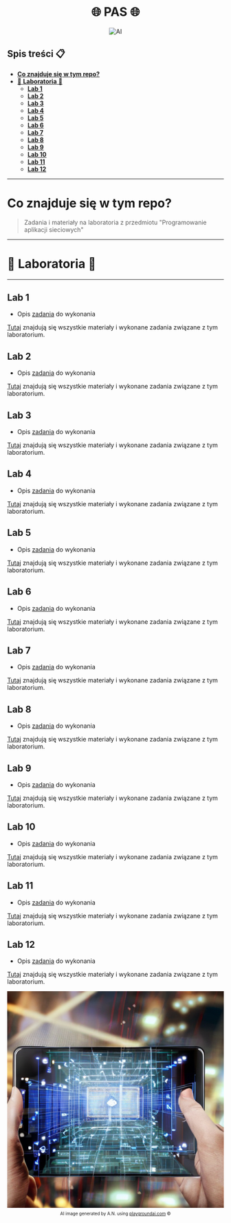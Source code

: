 <h1 align="center">
    🌐 <b>PAS</b> 🌐
</h1>

<p align="center">
<img src="https://media1.giphy.com/media/v1.Y2lkPTc5MGI3NjExYjFmOGE3YzA1ZDhhOTcyYmYyZjBhYjBhZDkwNTU5NTFkYmZkNzI5OSZlcD12MV9pbnRlcm5hbF9naWZzX2dpZklkJmN0PWc/L8K62iTDkzGX6/giphy.gif" alt="AI" style="width: 500px; height: 100px;"/>
</p>

## **Spis treści** :clipboard:
  
- [**Co znajduje się w tym repo?**](#co-znajduje-się-w-tym-repo)
- [👾 **Laboratoria** 👾](#-laboratoria-)
  - [**Lab 1**](#lab-1)
  - [**Lab 2**](#lab-2)
  - [**Lab 3**](#lab-3)
  - [**Lab 4**](#lab-4)
  - [**Lab 5**](#lab-5)
  - [**Lab 6**](#lab-6)
  - [**Lab 7**](#lab-7)
  - [**Lab 8**](#lab-8)
  - [**Lab 9**](#lab-9)
  - [**Lab 10**](#lab-10)
  - [**Lab 11**](#lab-11)
  - [**Lab 12**](#lab-12)
  
---

# **Co znajduje się w tym repo?**

> Zadania i materiały na laboratoria z przedmiotu "Programowanie aplikacji sieciowych"

---

# 👾 **Laboratoria** 👾

---

## **Lab 1**

- Opis [zadania](lab_1/lab1.pdf) do wykonania

[Tutaj](lab_1) znajdują się wszystkie materiały i wykonane zadania związane z tym laboratorium.

## **Lab 2**

- Opis [zadania](lab_2/lab2.pdf) do wykonania
  
[Tutaj](lab_2) znajdują się wszystkie materiały i wykonane zadania związane z tym laboratorium.

## **Lab 3**

- Opis [zadania](lab_3/lab3.pdf) do wykonania
  
[Tutaj](lab_3) znajdują się wszystkie materiały i wykonane zadania związane z tym laboratorium.

## **Lab 4**

- Opis [zadania](lab_4/lab4.pdf) do wykonania

[Tutaj](lab_4) znajdują się wszystkie materiały i wykonane zadania związane z tym laboratorium.

## **Lab 5**

- Opis [zadania](lab_5/lab5.pdf) do wykonania
  
[Tutaj](lab_5) znajdują się wszystkie materiały i wykonane zadania związane z tym laboratorium.

## **Lab 6**

- Opis [zadania](lab_6/lab6.pdf) do wykonania
  
[Tutaj](lab_6) znajdują się wszystkie materiały i wykonane zadania związane z tym laboratorium.

## **Lab 7**

- Opis [zadania](lab_7/lab7.pdf) do wykonania
  
[Tutaj](lab_7) znajdują się wszystkie materiały i wykonane zadania związane z tym laboratorium.

## **Lab 8**

- Opis [zadania](lab_8/lab8.pdf) do wykonania
  
[Tutaj](lab_8) znajdują się wszystkie materiały i wykonane zadania związane z tym laboratorium.

## **Lab 9**

- Opis [zadania](lab_9/lab9.pdf) do wykonania
  
[Tutaj](lab_9) znajdują się wszystkie materiały i wykonane zadania związane z tym laboratorium.

## **Lab 10**

- Opis [zadania](lab_10/lab10.pdf) do wykonania
  
[Tutaj](lab_10) znajdują się wszystkie materiały i wykonane zadania związane z tym laboratorium.

## **Lab 11**

- Opis [zadania](lab_11/lab12.pdf) do wykonania
  
[Tutaj](lab_11) znajdują się wszystkie materiały i wykonane zadania związane z tym laboratorium.

## **Lab 12**

- Opis [zadania](lab_12/lab14.pdf) do wykonania
  
[Tutaj](lab_12) znajdują się wszystkie materiały i wykonane zadania związane z tym laboratorium.

<p align="center">
  <img src="assets/pas.png" />
  <br />
  <font size="-2">AI image generated by A.N. using <a href="https://playgroundai.com/">playgroundai.com</a> &copy</font>
</p>

